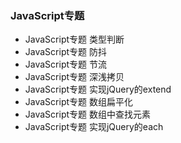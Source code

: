 ### JavaScript专题

- JavaScript专题 类型判断
- JavaScript专题 防抖
- JavaScript专题 节流
- JavaScript专题 深浅拷贝
- JavaScript专题 实现jQuery的extend
- JavaScript专题 数组扁平化
- JavaScript专题 数组中查找元素
- JavaScript专题 实现jQuery的each

